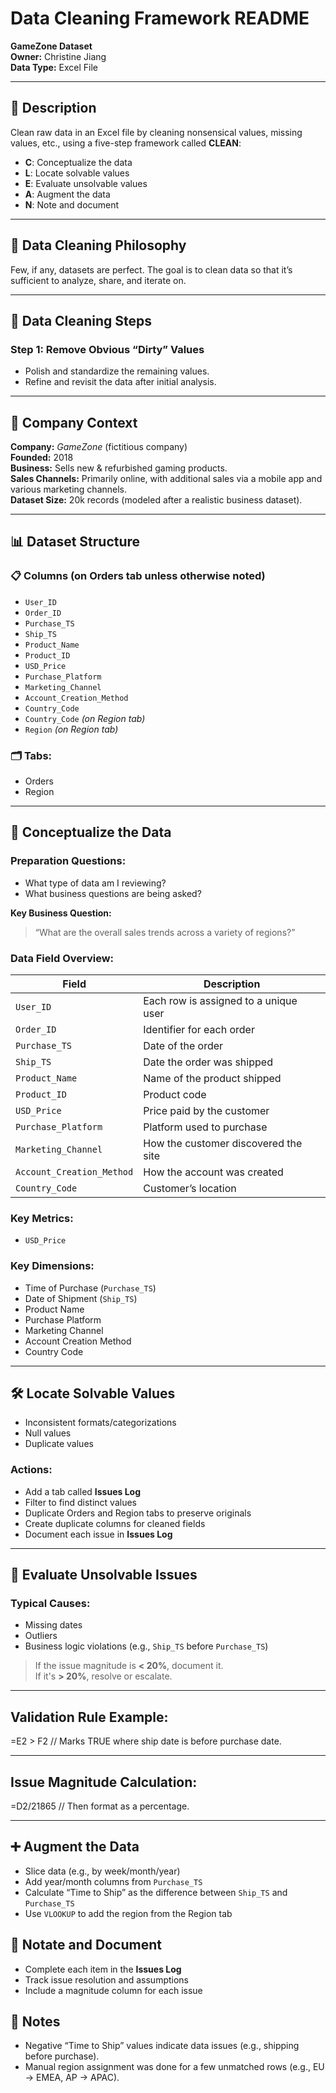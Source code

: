 # Data Cleaning Framework README

**GameZone Dataset**  
**Owner:** Christine Jiang  
**Data Type:** Excel File  

---

## 📄 Description
Clean raw data in an Excel file by cleaning nonsensical values, missing values, etc., using a five-step framework called **CLEAN**:

- **C**: Conceptualize the data  
- **L**: Locate solvable values  
- **E**: Evaluate unsolvable values  
- **A**: Augment the data  
- **N**: Note and document  

---

## 🧠 Data Cleaning Philosophy
Few, if any, datasets are perfect. The goal is to clean data so that it’s sufficient to analyze, share, and iterate on.

---

## 🔧 Data Cleaning Steps

### Step 1: Remove Obvious “Dirty” Values
- Polish and standardize the remaining values.
- Refine and revisit the data after initial analysis.

---

## 🏢 Company Context
**Company:** *GameZone* (fictitious company)  
**Founded:** 2018  
**Business:** Sells new & refurbished gaming products.  
**Sales Channels:** Primarily online, with additional sales via a mobile app and various marketing channels.  
**Dataset Size:** 20k records (modeled after a realistic business dataset).  

---

## 📊 Dataset Structure

### 📋 Columns (on **Orders** tab unless otherwise noted)
- `User_ID`
- `Order_ID`
- `Purchase_TS`
- `Ship_TS`
- `Product_Name`
- `Product_ID`
- `USD_Price`
- `Purchase_Platform`
- `Marketing_Channel`
- `Account_Creation_Method`
- `Country_Code`
- `Country_Code` *(on Region tab)*
- `Region` *(on Region tab)*

### 🗂 Tabs:
- Orders  
- Region

---

## 🧩 Conceptualize the Data

### Preparation Questions:
- What type of data am I reviewing?
- What business questions are being asked?

**Key Business Question:**  
> “What are the overall sales trends across a variety of regions?”

### Data Field Overview:
| Field | Description |
|-------|-------------|
| `User_ID` | Each row is assigned to a unique user |
| `Order_ID` | Identifier for each order |
| `Purchase_TS` | Date of the order |
| `Ship_TS` | Date the order was shipped |
| `Product_Name` | Name of the product shipped |
| `Product_ID` | Product code |
| `USD_Price` | Price paid by the customer |
| `Purchase_Platform` | Platform used to purchase |
| `Marketing_Channel` | How the customer discovered the site |
| `Account_Creation_Method` | How the account was created |
| `Country_Code` | Customer’s location |

### Key Metrics:
- `USD_Price`

### Key Dimensions:
- Time of Purchase (`Purchase_TS`)
- Date of Shipment (`Ship_TS`)
- Product Name
- Purchase Platform
- Marketing Channel
- Account Creation Method
- Country Code

---

## 🛠️ Locate Solvable Values
- Inconsistent formats/categorizations
- Null values
- Duplicate values

### Actions:
- Add a tab called **Issues Log**
- Filter to find distinct values
- Duplicate Orders and Region tabs to preserve originals
- Create duplicate columns for cleaned fields
- Document each issue in **Issues Log**

---

## 🚫 Evaluate Unsolvable Issues
### Typical Causes:
- Missing dates
- Outliers
- Business logic violations (e.g., `Ship_TS` before `Purchase_TS`)

> If the issue magnitude is **< 20%**, document it.  
> If it's **> 20%**, resolve or escalate.

---

## **Validation Rule Example:**  
=E2 > F2   // Marks TRUE where ship date is before purchase date.


---

##  Issue Magnitude Calculation:
=D2/21865   // Then format as a percentage.

---

## ➕ Augment the Data
- Slice data (e.g., by week/month/year)
- Add year/month columns from `Purchase_TS`
- Calculate “Time to Ship” as the difference between `Ship_TS` and `Purchase_TS`
- Use `VLOOKUP` to add the region from the Region tab

## 📝 Notate and Document
- Complete each item in the **Issues Log**
- Track issue resolution and assumptions
- Include a magnitude column for each issue

## 📌 Notes
- Negative “Time to Ship” values indicate data issues (e.g., shipping before purchase).
- Manual region assignment was done for a few unmatched rows (e.g., EU → EMEA, AP → APAC).





